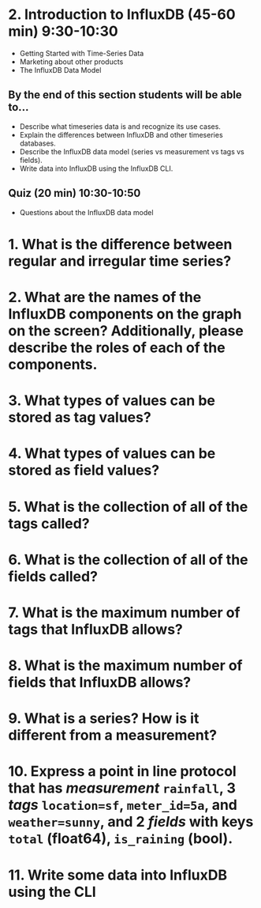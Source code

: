 # 2. Introduction to InfluxDB (45-60 min) 9:30-10:30

* Getting Started with Time-Series Data
* Marketing about other products
* The InfluxDB Data Model

## By the end of this section students will be able to...

* Describe what timeseries data is and recognize its use cases.
* Explain the differences between InfluxDB and other timeseries databases.
* Describe the InfluxDB data model (series vs measurement vs tags vs fields).
* Write data into InfluxDB using the InfluxDB CLI.

## Quiz (20 min) 10:30-10:50
* Questions about the InfluxDB data model

# 1. What is the difference between regular and irregular time series?

# 2. What are the names of the InfluxDB components on the graph on the screen? Additionally, please describe the roles of each of the components.

# 3. What types of values can be stored as tag values?

# 4. What types of values can be stored as field values?

# 5. What is the collection of all of the tags called?

# 6. What is the collection of all of the fields called?

# 7. What is the maximum number of tags that InfluxDB allows?

# 8. What is the maximum number of fields that InfluxDB allows?

# 9. What is a series? How is it different from a measurement?

# 10. Express a point in line protocol that has *measurement* `rainfall`, 3 *tags* `location=sf`, `meter_id=5a`, and `weather=sunny`, and 2 *fields* with keys `total` (float64), `is_raining` (bool).

# 11. Write some data into InfluxDB using the CLI

